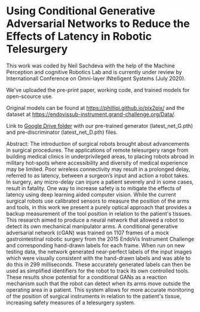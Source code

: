 
# Using Conditional Generative Adversarial Networks to Reduce the Effects of Latency in Robotic Telesurgery

This work was coded by Neil Sachdeva with the help of the Machine Perception and cognitive Robotics Lab and is currently under review by Internationall Conference on Omni-layer INtelligent Systems (July 2020). 

We've uploaded the pre-print paper, working code, and trained models for open-scource use. 

Original models can be found at https://phillipi.github.io/pix2pix/ and the dataset at https://endovissub-instrument.grand-challenge.org/Data/.

Link to [Google Drive folder](https://drive.google.com/drive/folders/10vTtnkjxbrl1YOpsY6vXsOOxwLyXHETp?usp=sharing) with our pre-trained generator (latest_net_G.pth) and pre-discriminator (latest_net_D.pth) files.


Abstract:
The introduction of surgical robots brought about advancements in surgical procedures. The applications of remote telesurgery range from building medical clinics in underprivileged areas, to placing robots abroad in military hot-spots where accessibility and diversity of medical experience may be limited. Poor wireless connectivity may result in a prolonged delay, referred to as latency, between a surgeon’s input and action a robot takes. In surgery, any micro-delay can injure a patient severely and in some cases, result in fatality. One way to increase safety is to mitigate the effects of latency using deep learning aided computer vision. While the current surgical robots use calibrated sensors to measure the position of the arms and tools, in this work we present a purely optical approach that provides a backup measurement of the tool position in relation to the patient's tissues. This research aimed to produce a neural network that allowed a robot to detect its own mechanical manipulator arms. A conditional generative adversarial network (cGAN) was trained on 1107 frames of a mock gastrointestinal robotic surgery from the 2015 EndoVis Instrument Challenge and corresponding hand-drawn labels for each frame. When run on new testing data, the network generated near-perfect labels of the input images which were visually consistent with the hand-drawn labels and was able to do this in 299 milliseconds. These accurately generated labels can then be used as simplified identifiers for the robot to track its own controlled tools. These results show potential for a conditional GANs as a reaction mechanism such that the robot can detect when its arms move outside the operating area in a patient. This system allows for more accurate monitoring of the position of surgical instruments in relation to the patient's tissue, increasing safety measures of a telesurgery system.
 

 
